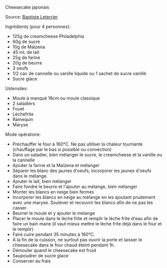 Cheesecake japonais

Source: [Baptiste Leterrier](https://github.com/Baptiste-Leterrier)

Ingrédients (pour 4 personnes):
- 125g de creamcheese Philadelphia
- 60g de sucre
- 10g de Maïzena
- 45 mL de lait
- 25g de farine
- 20g de beurre
- 3 oeufs
- 1/2 cac de cannelle ou vanille liquide ou 1 sachet de sucre vanillé
- Sucre glace

Ustensiles:
- Moule à manqué 18cm ou moule classique
- 2 saladiers
- Fouet
- Lèchefrite
- Ramequin
- Maryse

Mode opératoire:
- Préchauffer le four à 160°C. Ne pas utiliser la chaleur tournante (chauffage par le bas si possible ou convection)
- Dans un saladier, bien mélanger le sucre, le creamcheese et la vanille ou la cannelle
- Ajouter la farine et la Maïzena et mélanger
- Séparer les blanc des jaunes d'oeufs, incorporer les jaunes d'oeufs dans le mélange.
- Ajouter le lait, bien mélanger
- Faire fondre le beurre et l'ajouter au mélange, bien mélanger
- Monter les blancs en neige bien fermes
- Incorporer les blancs en neige au mélange en les ajoutant prudement avec une maryse. Soulever et recouvrir les blancs afin de ne pas les casser.
- Beurrer le moule et y ajouter le melange
- Placer le moule dans le lèche frite et remplir le lèche frite d'eau afin de faire un bain marie (il vaut mieux mettre le lèche frite déjà dans le four et le remplir)
- Faire cuire pendant 35 minutes à 160°C.
- A la fin de la cuisson, ne surtout pas ouvrir la porte et laisser le cheesecake dans le four chaud éteint pendant 1h.
- Démouler quand le cheesecake est froid
- Saupoudrer de sucre glace
- Conserver au frais
